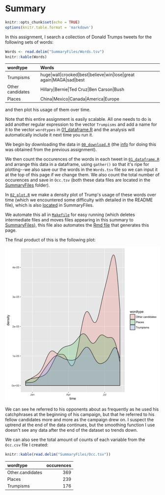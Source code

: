 # Summary


```r
knitr::opts_chunk$set(echo = TRUE)
options(knitr.table.format = 'markdown')
```

In this assignment, I search a collection of Donald Trumps tweets for the following sets of words:


```r
Words <- read.delim("SummaryFiles/Words.tsv")
knitr::kable(Words)
```



|wordtype         |Words                                                                                                               |
|:----------------|:-------------------------------------------------------------------------------------------------------------------|
|Trumpisms        |huge&#124;wall&#124;crooked&#124;best&#124;believe&#124;win&#124;lose&#124;great again&#124;MAGA&#124;sad&#124;best |
|Other candidates |Hillary&#124;Bernie&#124;Ted Cruz&#124;Ben Carson&#124;Bush                                                         |
|Places           |China&#124;Mexico&#124;Canada&#124;America&#124;Europe                                                              |

and then plot his usage of them over time.

Note that this entire assignment is easily scalable. All one needs to do is add another regular expression to the vector `Trumpisms` and add a name for it to the vector `wordtypes` in [01_dataframe.R](https://github.com/arsbar24/STAT545-hw-barton-alistair/blob/master/hw07/MakeFiles/01_dataframe.R) and the analysis will automatically include it next time you run it.

We begin by downloading the data in [`00_download.R`](https://github.com/arsbar24/STAT545-hw-barton-alistair/blob/master/hw07/MakeFiles/00_download.R) (the [info](https://jennybc.github.io/purrr-tutorial/ls08_trump-tweets.html) for doing this was obtained from the previous assignment). 

We then count the occurences of the words in each tweet in [`01_dataframe.R`](https://github.com/arsbar24/STAT545-hw-barton-alistair/blob/master/hw07/MakeFiles/01_dataframe.R) and arrange this data in a dataframe, using `gather()` so that it's ripe for plotting--we also save our the words in the `Words.tsv` file so we can input it at the top of this page if we change them. We also count the total number of occurences and save in `Occ.tsv` (both these data files are located in the [SummaryFiles](https://github.com/arsbar24/STAT545-hw-barton-alistair/blob/master/hw07/SummaryFiles/) folder).

In [`02_plot.R`](https://github.com/arsbar24/STAT545-hw-barton-alistair/blob/master/hw07/MakeFiles/02_plot.R) we make a density plot of Trump's usage of these words over time (which we encountered some difficulty with detailed in the README file), which is also [located](https://github.com/arsbar24/STAT545-hw-barton-alistair/blob/master/hw07/SummaryFiles/tweet_freq.png) in SummaryFiles. 

We automate this all in [`Makefile`](https://github.com/arsbar24/STAT545-hw-barton-alistair/blob/master/hw07/Makefile) for easy running (which deletes intermediate files and moves files appearing in this summary to [SummaryFiles](https://github.com/arsbar24/STAT545-hw-barton-alistair/blob/master/hw07/SummaryFiles/)), this file also automates the [Rmd file](https://github.com/arsbar24/STAT545-hw-barton-alistair/blob/master/hw07/Summary.Rmd) that generates this page.

The final product of this is the following plot:

![](SummaryFiles/tweet_freq.png)

We can see he referred to his opponents about as frequently as he used his catchphrases at the beginning of his campaign, but that he referred to his fellow candidates more and more as the campaign drew on. I suspect the uptrend at the end of the data continues, but the smoothing function I use doesn't see any data after the end of the dataset so trends down.

We can also see the total amount of counts of each variable from the `Occ.csv` file I created:

```r
knitr::kable(read.delim("SummaryFiles/Occ.tsv"))
```



|wordtype         | occurences|
|:----------------|----------:|
|Other.candidates |        369|
|Places           |        239|
|Trumpisms        |        176|







